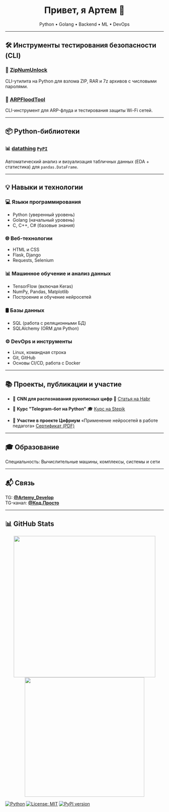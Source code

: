 <h1 align="center">Привет, я Артем 👋</h1>
<p align="center">
  Python • Golang • Backend • ML • DevOps
</p>

---

## 🛠 Инструменты тестирования безопасности (CLI)

### 🚀 [**ZipNumUnlock**](https://github.com/Artemy-dev/ZipNumUnlock)  
CLI-утилита на Python для взлома ZIP, RAR и 7z архивов с числовыми паролями.

### 🚀 [**ARPFloodTool**](https://github.com/Artemy-dev/ARPFloodTool)  
CLI-инструмент для ARP-флуда и тестирования защиты Wi-Fi сетей.

---

## 📦 Python-библиотеки

### 📊 [**datathing**](https://github.com/Artemy-dev/datathing) [`PyPI`](https://pypi.org/project/datathing/)  
Автоматический анализ и визуализация табличных данных (EDA + статистика) для `pandas.DataFrame`.  

---

## 💡 Навыки и технологии<br>
### 💻 Языки программирования
- Python (уверенный уровень)
- Golang (начальный уровень)
- C, C++, C# (базовые знания)

### 🌐 Веб-технологии
- HTML и CSS
- Flask, Django
- Requests, Selenium

### 📊 Машинное обучение и анализ данных
- TensorFlow (включая Keras)
- NumPy, Pandas, Matplotlib
- Построение и обучение нейросетей

### 🛢 Базы данных
- SQL (работа с реляционными БД)
- SQLAlchemy (ORM для Python)

### ⚙️ DevOps и инструменты
- Linux, командная строка
- Git, GitHub
- Основы CI/CD, работа с Docker

---

## 📚 Проекты, публикации и участие

* 🧠 **CNN для распознавания рукописных цифр**
  📘 [Статья на Habr](https://habr.com/p/856426)

* 🤖 **Курс "Telegram-бот на Python"**
  🎓 [Курс на Stepik](https://stepik.org/course/211057)

* 📜 **Участие в проекте Цифриум**
  «Применение нейросетей в работе педагога»
  [Сертификат (PDF)](https://github.com/Artemy-dev/Artemy-dev/blob/main/certificates/Применение%20нейросетей.pdf)

---

## 🎓 Образование
Специальность: Вычислительные машины, комплексы, системы и сети

---

## 📬 Связь
TG: [**@Artemy_Develop**](https://t.me/Artemy_Develop)<br>
TG-канал: [**@Код.Просто**](https://t.me/code_just)

---

## 📊 GitHub Stats
<p align="center"> <img src="https://github-readme-stats.vercel.app/api?username=Artemy-dev&show_icons=true&theme=radical" width="450"/> <img src="https://github-readme-stats.vercel.app/api/top-langs/?username=Artemy-dev&layout=compact&theme=radical" width="380"/> </p>

[![Python](https://img.shields.io/badge/Python-3.x-blue)]()
[![License: MIT](https://img.shields.io/badge/License-MIT-green.svg)]()
[![PyPI version](https://img.shields.io/pypi/v/datathing?color=brightgreen&label=PyPI&logo=pypi)](https://pypi.org/project/datathing/)

